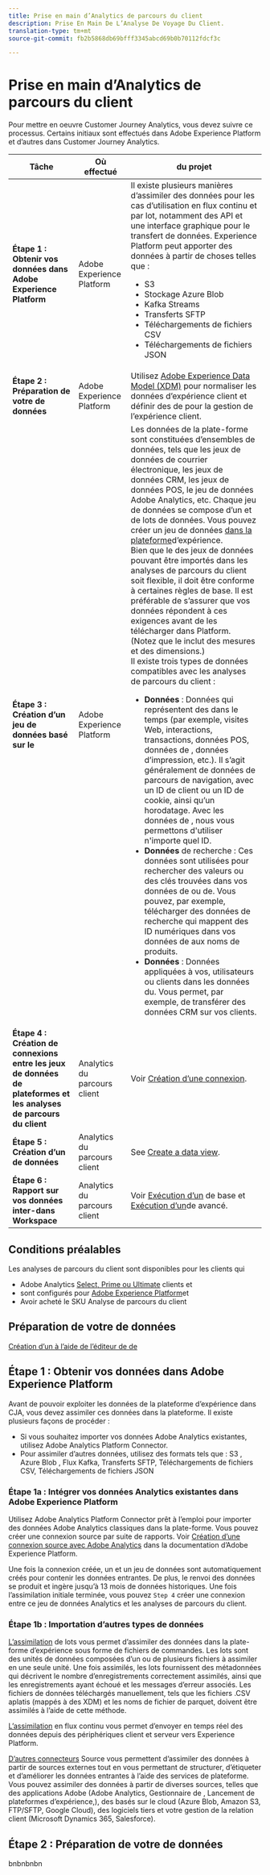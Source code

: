 ```yaml
---
title: Prise en main d’Analytics de parcours du client
description: Prise En Main De L’Analyse De Voyage Du Client.
translation-type: tm+mt
source-git-commit: fb2b5868db69bfff3345abcd69b0b70112fdcf3c

---
```



# Prise en main d’Analytics de parcours du client

Pour mettre en oeuvre Customer Journey Analytics, vous devez suivre ce processus. Certains  initiaux sont effectués dans Adobe Experience Platform et d’autres dans Customer Journey Analytics.

| Tâche | Où effectué | du projet |
|---|---|---|
| **Étape 1 : Obtenir vos données dans Adobe Experience Platform** | Adobe Experience Platform | Il existe plusieurs manières d’assimiler des données pour les cas d’utilisation en flux continu et par lot, notamment des API et une interface graphique pour le transfert de données. Experience Platform peut apporter des données à partir de choses telles que :<ul><li>S3 </li><li>Stockage Azure Blob</li><li>Kafka Streams</li><li>Transferts SFTP</li><li>Téléchargements de fichiers CSV</li><li>Téléchargements de fichiers JSON</li></ul> |
| **Étape 2 : Préparation de votre de données** | Adobe Experience Platform | Utilisez [Adobe Experience Data Model (XDM)](https://www.adobe.io/apis/experienceplatform/home/xdm.html) pour normaliser les données d’expérience client et définir des  de pour la gestion de l’expérience client. |
| **Étape 3 : Création d’un jeu de données basé sur le** | Adobe Experience Platform | Les données de la plate-forme sont constituées d’ensembles de données, tels que les jeux de données de courrier électronique, les jeux de données CRM, les jeux de données POS, le jeu de données Adobe Analytics, etc. Chaque jeu de données se compose d’un  et de lots de données. Vous pouvez créer un jeu de données [dans la plateforme](https://www.adobe.io/apis/experienceplatform/home/tutorials/alltutorials.html#!api-specification/markdown/narrative/tutorials/creating_a_dataset_tutorial/creating_a_dataset_tutorial.md)d’expérience.<br>Bien que le  des jeux de données pouvant être importés dans les analyses de parcours du client soit flexible, il doit être conforme à certaines règles de base. Il est préférable de s’assurer que vos données répondent à ces exigences avant de les télécharger dans Platform. (Notez que le inclut des mesures et des dimensions.)<br>Il existe trois types de données compatibles avec les analyses de parcours du client :<ul><li>**Données** : Données qui représentent des  dans le temps (par exemple, visites Web, interactions, transactions, données POS, données de , données d’impression, etc.). Il s’agit généralement de données de parcours de navigation, avec un ID de client ou un ID de cookie, ainsi qu’un horodatage. Avec les données de , nous vous permettons d&#39;utiliser n&#39;importe quel ID.</li><li>**Données** de recherche : Ces données sont utilisées pour rechercher des valeurs ou des clés trouvées dans vos données de  ou de. Vous pouvez, par exemple, télécharger des données de recherche qui mappent des ID numériques dans vos données de  aux noms de produits.</li><li>**Données** : Données appliquées à vos, utilisateurs ou clients dans les données  du. Vous permet, par exemple, de transférer des données CRM sur vos clients.</li></ul> |
| **Étape 4 : Création de connexions entre les jeux de données de plateformes et les analyses de parcours du client** | Analytics du parcours client | Voir [Création d’une connexion](/help/connections/create-connection.md). |
| **Étape 5 : Création d’un de données** | Analytics du parcours client | See [Create a data view](/help/data-views/create-dataview.md). |
| **Étape 6 : Rapport sur vos données  inter-dans Workspace** | Analytics du parcours client | Voir [Exécution d’un](/help/projects/perform-basic-analysis.md)  de base et [Exécution d’un](/help/projects/perform-adv-analysis.md)de  avancé. |

## Conditions préalables

Les analyses de parcours du client sont disponibles pour les clients qui

* Adobe Analytics [Select, Prime ou Ultimate](https://www.adobe.com/analytics/compare-adobe-analytics-packages.html) clients et
* sont configurés pour [Adobe Experience Platform](https://www.adobe.com/experience-platform.html)et
* Avoir acheté le SKU Analyse de parcours du client

## Préparation de votre de données 

[Création d’un  à l’aide de l’éditeur de  de](https://www.adobe.io/apis/experienceplatform/home/tutorials/alltutorials.html#!api-specification/markdown/narrative/tutorials/schema_editor_tutorial/schema_editor_tutorial.md)

## Étape 1 : Obtenir vos données dans Adobe Experience Platform

Avant de pouvoir exploiter les données de la plateforme d’expérience dans CJA, vous devez assimiler ces données dans la plateforme. Il existe plusieurs façons de procéder :

* Si vous souhaitez importer vos données Adobe Analytics existantes, utilisez Adobe Analytics Platform Connector.
* Pour assimiler d’autres données, utilisez des formats tels que : S3  , Azure Blob , Flux Kafka, Transferts SFTP, Téléchargements de fichiers CSV, Téléchargements de fichiers JSON

### Étape 1a : Intégrer vos données Analytics existantes dans Adobe Experience Platform

Utilisez Adobe Analytics Platform Connector prêt à l’emploi pour importer des données Adobe Analytics classiques dans la plate-forme. Vous pouvez créer une connexion source par suite de rapports. Voir [Création d’une connexion source avec Adobe Analytics](https://www.adobe.io/apis/experienceplatform/home/tutorials/alltutorials.html#!api-specification/markdown/narrative/tutorials/sources_tutorial/adobe-analytics-ui-tutorial.md) dans la documentation d’Adobe Experience Platform.

Une fois la connexion créée, un  et un jeu de données sont automatiquement créés pour contenir les données entrantes. De plus, le renvoi des données se produit et ingère jusqu’à 13 mois de données historiques. Une fois l’assimilation initiale terminée, vous pouvez `Step 4` créer une connexion entre ce jeu de données Analytics et les analyses de parcours du client.

### Étape 1b : Importation d’autres types de données

[L’assimilation](https://www.adobe.io/apis/experienceplatform/home/data-ingestion/data-ingestion-services.html#!api-specification/markdown/narrative/technical_overview/ingest_architectural_overview/ingest_architectural_overview.md) de lots vous permet d’assimiler des données dans la plate-forme d’expérience sous forme de fichiers de commandes. Les lots sont des unités de données composées d’un ou de plusieurs fichiers à assimiler en une seule unité. Une fois assimilés, les lots fournissent des métadonnées qui décrivent le nombre d’enregistrements correctement assimilés, ainsi que les enregistrements ayant échoué et les messages d’erreur associés. Les fichiers de données téléchargés manuellement, tels que les fichiers .CSV aplatis (mappés à des  XDM) et les noms de fichier de parquet, doivent être assimilés à l’aide de cette méthode.

[L’assimilation](https://www.adobe.io/apis/experienceplatform/home/data-ingestion/data-ingestion-services.html#!api-specification/markdown/narrative/technical_overview/streaming_ingest/streaming_ingest_overview.md) en flux continu vous permet d’envoyer en temps réel des données depuis des périphériques client et serveur vers Experience Platform.

[D’autres connecteurs](https://www.adobe.io/apis/experienceplatform/home/data-ingestion/data-ingestion-services.html#!api-specification/markdown/narrative/technical_overview/acp_connectors_overview/acp-connectors-overview.md) Source vous permettent d’assimiler des données à partir de sources externes tout en vous permettant de structurer, d’étiqueter et d’améliorer les données entrantes à l’aide des services de plateforme. Vous pouvez assimiler des données à partir de diverses sources, telles que des applications Adobe (Adobe Analytics,  Gestionnaire de , Lancement de plateformes d’expérience,), des basés sur le cloud (Azure Blob, Amazon S3, FTP/SFTP, Google Cloud), des logiciels tiers et votre gestion de la relation client (Microsoft Dynamics 365, Salesforce).

## Étape 2 : Préparation de votre de données 

bnbnbnbn
